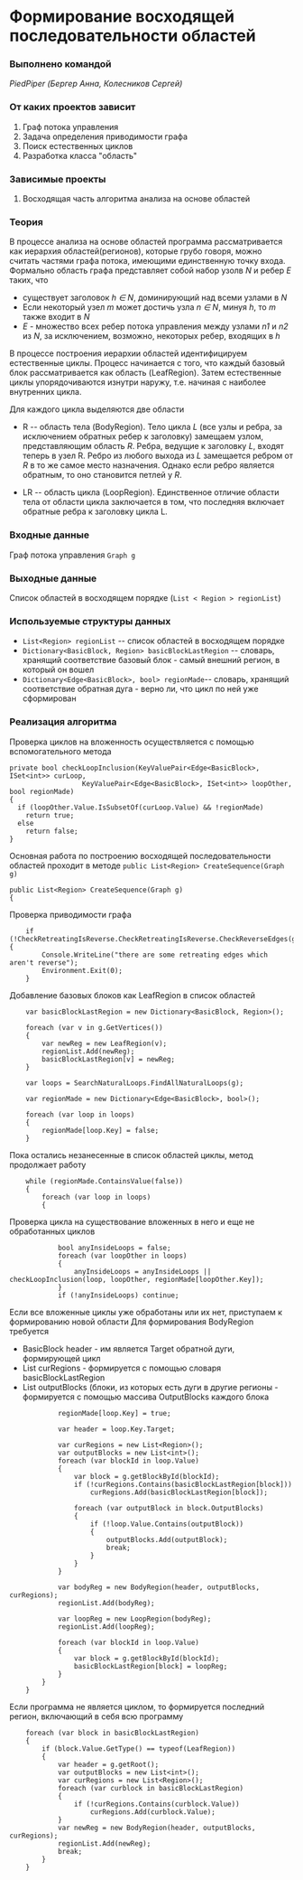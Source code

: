 # Формирование восходящей последовательности областей

### Выполнено командой
*PiedPiper (Бергер Анна, Колесников Сергей)*

### От каких проектов зависит
1. Граф потока управления
2. Задача определения приводимости графа
3. Поиск естественных циклов
4. Разработка класса "область" 

### Зависимые проекты
1. Восходящая часть алгоритма анализа на основе областей

### Теория
В процессе анализа на основе областей программа рассматривается как иерархия областей(регионов), которые грубо говоря, можно считать 
частями графа потока, имеющими единственную точку входа.
Формально область графа представляет собой набор узолв *N* и ребер *E* таких, что

- существует заголовок *h <html>&#8712;<html> N*, доминирующий над всеми узлами в *N*
- Если некоторый узел *m* может достичь узла *n <html>&#8712;<html> N*, минуя *h*, то *m* также входит в *N*
- *E* - множество всех ребер потока управления между узлами *n1* и *n2* из *N*, за исключением, возможно, некоторых ребер, входящих в *h*

В процессе построения иерархии областей идентифицируем естественные циклы.
Процесс начинается с того, что каждый базовый блок рассматривается как область (LeafRegion).
Затем естественные циклы упорядочиваются изнутри наружу, т.е. начиная с наиболее внутренних цикла. 

Для каждого цикла выделяются две области

 - R -- область тела (BodyRegion). Тело цикла *L* (все узлы и ребра, за исключением обратных ребер к заголовку) замещаем узлом, представляющим область *R*. Ребра, ведущие к заголовку *L*, входят теперь в узел
R. Ребро из любого выхода из *L* замещается ребром от *R* в то же самое место назначения. Однако если ребро является обратным, то оно становится петлей у *R*.

 - LR -- область цикла (LoopRegion).
Единственное отличие области тела от области цикла заключается в том, что последняя включает обратные ребра к заголовку цикла L. 

### Входные данные
Граф потока управления ```Graph g```

### Выходные данные
Список областей в восходящем порядке (```List < Region > regionList```)

### Используемые структуры данных
 - ``` List<Region> regionList ``` -- список областей в восходящем порядке
 - ```Dictionary<BasicBlock, Region> basicBlockLastRegion``` -- словарь, хранящий соответствие базовый блок - самый внешний регион, в который он вошел
 - ```Dictionary<Edge<BasicBlock>, bool> regionMade```-- словарь, хранящий соответствие обратная дуга - верно ли, что цикл по ней уже сформирован

### Реализация алгоритма

Проверка циклов на вложенность осуществляется с помощью вспомогательного метода
```
private bool checkLoopInclusion(KeyValuePair<Edge<BasicBlock>, ISet<int>> curLoop,
                  KeyValuePair<Edge<BasicBlock>, ISet<int>> loopOther, bool regionMade)
{
  if (loopOther.Value.IsSubsetOf(curLoop.Value) && !regionMade)
    return true;
  else
    return false;
}
```

Основная работа по построению восходящей последовательности областей проходит в методе
```public List<Region> CreateSequence(Graph g)```

``` 
public List<Region> CreateSequence(Graph g)
{
```
Проверка приводимости графа
```
    if (!CheckRetreatingIsReverse.CheckRetreatingIsReverse.CheckReverseEdges(g)){
        Console.WriteLine("there are some retreating edges which aren't reverse");
        Environment.Exit(0);
    }
```
Добавление базовых блоков как LeafRegion в список областей
```
    var basicBlockLastRegion = new Dictionary<BasicBlock, Region>();

    foreach (var v in g.GetVertices())
    {
        var newReg = new LeafRegion(v);
        regionList.Add(newReg);
        basicBlockLastRegion[v] = newReg;
    }

    var loops = SearchNaturalLoops.FindAllNaturalLoops(g);

    var regionMade = new Dictionary<Edge<BasicBlock>, bool>();

    foreach (var loop in loops)
    {
        regionMade[loop.Key] = false;
    }
```
Пока остались незанесенные в список областей циклы, метод продолжает работу
```
    while (regionMade.ContainsValue(false))
    {
        foreach (var loop in loops)
        {
```
Проверка цикла на существование вложенных в него и еще не обработанных циклов
```
            bool anyInsideLoops = false;
            foreach (var loopOther in loops)
            {
                anyInsideLoops = anyInsideLoops || checkLoopInclusion(loop, loopOther, regionMade[loopOther.Key]);
            }
            if (!anyInsideLoops) continue;
```
Если все вложенные циклы уже обработаны или их нет, приступаем к формированию новой области
Для формирования BodyRegion требуется 
- BasicBlock header - им является Target обратной дуги, формирующей цикл
- List<Region> curRegions - формируется с помощью словаря basicBlockLastRegion
- List<int> outputBlocks (блоки, из которых есть дуги в другие регионы - формируется с помощью массива OutputBlocks каждого блока
```
            regionMade[loop.Key] = true;

            var header = loop.Key.Target;

            var curRegions = new List<Region>();
            var outputBlocks = new List<int>();
            foreach (var blockId in loop.Value)
            {
                var block = g.getBlockById(blockId);
                if (!curRegions.Contains(basicBlockLastRegion[block]))
                    curRegions.Add(basicBlockLastRegion[block]);

                foreach (var outputBlock in block.OutputBlocks)
                {
                    if (!loop.Value.Contains(outputBlock))
                    {
                        outputBlocks.Add(outputBlock);
                        break;
                    }
                }
            }

            var bodyReg = new BodyRegion(header, outputBlocks, curRegions);
            regionList.Add(bodyReg);

            var loopReg = new LoopRegion(bodyReg);
            regionList.Add(loopReg);

            foreach (var blockId in loop.Value)
            {
                var block = g.getBlockById(blockId);
                basicBlockLastRegion[block] = loopReg;
            }
        }
    }
```
Если программа не является циклом, то формируется последний регион, включающий в себя всю программу
```
    foreach (var block in basicBlockLastRegion)
    {
        if (block.Value.GetType() == typeof(LeafRegion))
        {
            var header = g.getRoot();
            var outputBlocks = new List<int>();
            var curRegions = new List<Region>();
            foreach (var curblock in basicBlockLastRegion)
            {
                if (!curRegions.Contains(curblock.Value))
                    curRegions.Add(curblock.Value);
            }
            var newReg = new BodyRegion(header, outputBlocks, curRegions);
            regionList.Add(newReg);
            break;
        }
    }
 ```
